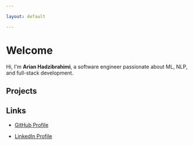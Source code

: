 ```yaml
---

layout: default

---
```




# Welcome



Hi, I'm **Arian Hadzibrahimi**, a software engineer passionate about ML, NLP, and full-stack development.



## Projects





## Links



- [GitHub Profile](https://github.com/arianhadzi)

- [LinkedIn Profile](https://www.linkedin.com/in/arian-hadzibrahimi-109788219/)

